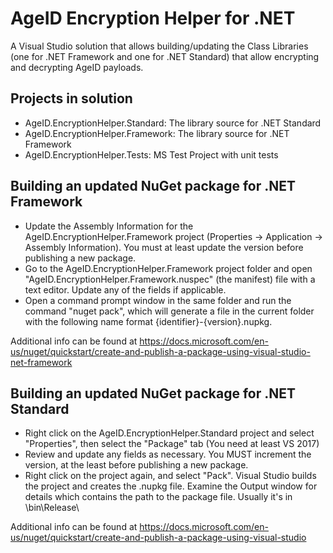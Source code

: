 # AgeID Encryption Helper for .NET #

A Visual Studio solution that allows building/updating the Class Libraries (one for .NET Framework and one for .NET Standard) that allow encrypting and decrypting AgeID payloads.



## Projects in solution ##
- AgeID.EncryptionHelper.Standard: The library source for .NET Standard
- AgeID.EncryptionHelper.Framework: The library source for .NET Framework
- AgeID.EncryptionHelper.Tests: MS Test Project with unit tests


## Building an updated NuGet package for .NET Framework ##
- Update the Assembly Information for the AgeID.EncryptionHelper.Framework project (Properties -> Application -> Assembly Information). You must at least update the version before publishing a new package.
- Go to the AgeID.EncryptionHelper.Framework project folder and open "AgeID.EncryptionHelper.Framework.nuspec" (the manifest) file with a text editor. Update any of the fields if applicable.
- Open a command prompt window in the same folder and run the command "nuget pack", which will generate a file in the current folder with the following name format {identifier}-{version}.nupkg.

Additional info can be found at https://docs.microsoft.com/en-us/nuget/quickstart/create-and-publish-a-package-using-visual-studio-net-framework


## Building an updated NuGet package for .NET Standard ##
- Right click on the AgeID.EncryptionHelper.Standard project and select "Properties", then select the "Package" tab (You need at least VS 2017)
- Review and update any fields as necessary. You MUST increment the version, at the least before publishing a new package.
- Right click on the project again, and select "Pack". Visual Studio builds the project and creates the .nupkg file. Examine the Output window for details which contains the path to the package file. Usually it's in \bin\Release\

Additional info can be found at https://docs.microsoft.com/en-us/nuget/quickstart/create-and-publish-a-package-using-visual-studio